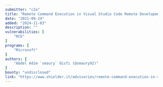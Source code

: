 ```yaml
---
submitter: "c2a"
title: "Remote Command Execution in Visual Studio Code Remote Development Extension"
date: "2021-09-24"
added: "2024-11-03"
description: ""
vulnerabilities: [
    "RCE"
]
programs: [
    "Microsoft"
]
authors: [
    "Abdel Adim `smaury` Oisfi (@smaury92)"
]
bounty: "undisclosed"
link: "https://www.shielder.it/advisories/remote-command-execution-in-visual-studio-code-remote-development-extension/"
---
```




